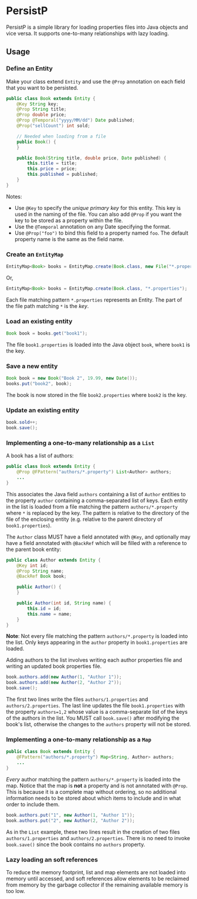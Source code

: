 # PersistP

PersistP is a simple library for loading properties files into Java objects
and vice versa. It supports one-to-many relationships with lazy loading.

## Usage

### Define an Entity

Make your class extend `Entity` and use the `@Prop` annotation on each field that you
want to be persisted.

```java
public class Book extends Entity {
	@Key String key;
	@Prop String title;
	@Prop double price;
	@Prop @Temporal("yyyy/MM/dd") Date published;
	@Prop("sellCount") int sold;

	// Needed when loading from a file
	public Book() {
	}

	public Book(String title, double price, Date published) {
		this.title = title;
		this.price = price;
		this.published = published;
	}
}
```

Notes:

* Use `@Key` to specify the *unique primary key* for this entity. This key is used in the naming of the file. You can also add `@Prop` if you want the key to be stored as a property within the file.
* Use the `@Temporal` annotation on any Date specifying the format.
* Use `@Prop("foo")` to bind this field to a property named `foo`. The default property name is the same as the field name.

### Create an `EntityMap`

```java
EntityMap<Book> books = EntityMap.create(Book.class, new File("*.properties"));
```

Or,

```java
EntityMap<Book> books = EntityMap.create(Book.class, "*.properties");
```

Each file matching pattern `*.properties` represents an Entity.
The part of the file path matching `*` is the *key*.

### Load an existing entity

```java
Book book = books.get("book1");
```

The file `book1.properties` is loaded into the Java object `book`, where `book1`
is the key.

### Save a new entity

```java
Book book = new Book("Book 2", 19.99, new Date());
books.put("book2", book);
```

The book is now stored in the file `book2.properties` where `book2` is the key.

### Update an existing entity

```java
book.sold++;
book.save();
```

### Implementing a one-to-many relationship as a `List`

A book has a list of authors:

```java
public class Book extends Entity {
	@Prop @FPattern("authors/*.property") List<Author> authors;
	...
}
```

This associates the Java field `authors` containing a list of `Author` entities
to the property `author` containing a comma-separated list of keys. Each entity
in the list is loaded from a file matching the pattern `authors/*.property` where
`*` is replaced by the key. The pattern is relative to the directory of the file
of the enclosing entity (e.g. relative to the parent directory of `book1.properties`).

The `Author` class MUST have a field annotated with `@Key`, and optionally may
have a field annotated with `@BackRef` which will be filled with a reference
to the parent book entity:

```java
public class Author extends Entity {
	@Key int id;
	@Prop String name;
	@BackRef Book book;

	public Author() {
	}

	public Author(int id, String name) {
		this.id = id;
		this.name = name;
	}
}
```

**Note**: Not every file matching the pattern `authors/*.property` is loaded
into the list. Only keys appearing in the `author` property in `book1.properties`
are loaded.

Adding authors to the list involves writing each author properties file and
writing an updated book properties file.

```java
book.authors.add(new Author(1, "Author 1"));
book.authors.add(new Author(2, "Author 2"));
book.save();
```

The first two lines write the files `authors/1.properties` and
`authors/2.properties`. The last line updates the file `book1.properties` with
the property `authors=1,2` whose value is a comma-separate list of the keys of
the authors in the list. You MUST call `book.save()` after modifying the book's
list, otherwise the changes to the `authors` property will not be stored.

### Implementing a one-to-many relationship as a `Map`

```java
public class Book extends Entity {
	@FPattern("authors/*.property") Map<String, Author> authors;
	...
}
```

*Every* author matching the pattern `authors/*.property` is loaded into the map.
Notice that the map is **not** a property and is not annotated with `@Prop`. This
is because it is a complete map without ordering, so no additional information
needs to be stored about which items to include and in what order to include them.

```java
book.authors.put("1", new Author(1, "Author 1"));
book.authors.put("2", new Author(2, "Author 2"));
```

As in the `List` example, these two lines result in the creation of two files
`authors/1.properties` and `authors/2.properties`. There is no need to invoke
`book.save()` since the book contains no `authors` property.

### Lazy loading an soft references

To reduce the memory footprint, list and map elements are not loaded into memory
until accessed, and soft references allow elements to be reclaimed from memory
by the garbage collector if the remaining available memory is too low.
